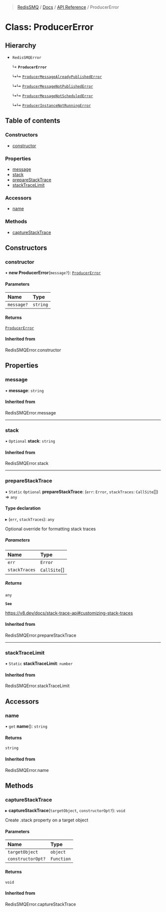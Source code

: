 >[RedisSMQ](../../../README.md) / [Docs](../../README.md) / [API Reference](../README.md) / ProducerError

# Class: ProducerError

## Hierarchy

- `RedisSMQError`

  ↳ **`ProducerError`**

  ↳↳ [`ProducerMessageAlreadyPublishedError`](ProducerMessageAlreadyPublishedError.md)

  ↳↳ [`ProducerMessageNotPublishedError`](ProducerMessageNotPublishedError.md)

  ↳↳ [`ProducerMessageNotScheduledError`](ProducerMessageNotScheduledError.md)

  ↳↳ [`ProducerInstanceNotRunningError`](ProducerInstanceNotRunningError.md)

## Table of contents

### Constructors

- [constructor](ProducerError.md#constructor)

### Properties

- [message](ProducerError.md#message)
- [stack](ProducerError.md#stack)
- [prepareStackTrace](ProducerError.md#preparestacktrace)
- [stackTraceLimit](ProducerError.md#stacktracelimit)

### Accessors

- [name](ProducerError.md#name)

### Methods

- [captureStackTrace](ProducerError.md#capturestacktrace)

## Constructors

### constructor

• **new ProducerError**(`message?`): [`ProducerError`](ProducerError.md)

#### Parameters

| Name | Type |
| :------ | :------ |
| `message?` | `string` |

#### Returns

[`ProducerError`](ProducerError.md)

#### Inherited from

RedisSMQError.constructor

## Properties

### message

• **message**: `string`

#### Inherited from

RedisSMQError.message

___

### stack

• `Optional` **stack**: `string`

#### Inherited from

RedisSMQError.stack

___

### prepareStackTrace

▪ `Static` `Optional` **prepareStackTrace**: (`err`: `Error`, `stackTraces`: `CallSite`[]) => `any`

#### Type declaration

▸ (`err`, `stackTraces`): `any`

Optional override for formatting stack traces

##### Parameters

| Name | Type |
| :------ | :------ |
| `err` | `Error` |
| `stackTraces` | `CallSite`[] |

##### Returns

`any`

**`See`**

https://v8.dev/docs/stack-trace-api#customizing-stack-traces

#### Inherited from

RedisSMQError.prepareStackTrace

___

### stackTraceLimit

▪ `Static` **stackTraceLimit**: `number`

#### Inherited from

RedisSMQError.stackTraceLimit

## Accessors

### name

• `get` **name**(): `string`

#### Returns

`string`

#### Inherited from

RedisSMQError.name

## Methods

### captureStackTrace

▸ **captureStackTrace**(`targetObject`, `constructorOpt?`): `void`

Create .stack property on a target object

#### Parameters

| Name | Type |
| :------ | :------ |
| `targetObject` | `object` |
| `constructorOpt?` | `Function` |

#### Returns

`void`

#### Inherited from

RedisSMQError.captureStackTrace
